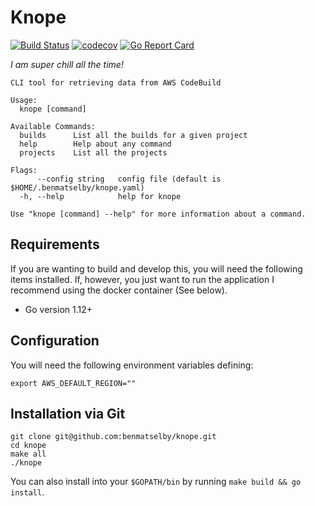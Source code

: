 # Knope

[![Build Status](https://travis-ci.org/benmatselby/knope.png?branch=master)](https://travis-ci.org/benmatselby/knope)
[![codecov](https://codecov.io/gh/benmatselby/knope/branch/master/graph/badge.svg)](https://codecov.io/gh/benmatselby/knope)
[![Go Report Card](https://goreportcard.com/badge/github.com/benmatselby/knope)](https://goreportcard.com/report/github.com/benmatselby/knope)

_I am super chill all the time!_

```text
CLI tool for retrieving data from AWS CodeBuild

Usage:
  knope [command]

Available Commands:
  builds      List all the builds for a given project
  help        Help about any command
  projects    List all the projects

Flags:
      --config string   config file (default is $HOME/.benmatselby/knope.yaml)
  -h, --help            help for knope

Use "knope [command] --help" for more information about a command.
```

## Requirements

If you are wanting to build and develop this, you will need the following items installed. If, however, you just want to run the application I recommend using the docker container (See below).

- Go version 1.12+

## Configuration

You will need the following environment variables defining:

```shell
export AWS_DEFAULT_REGION=""
```

## Installation via Git

```shell
git clone git@github.com:benmatselby/knope.git
cd knope
make all
./knope
```

You can also install into your `$GOPATH/bin` by running `make build && go install`.
